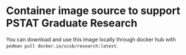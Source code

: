# Container image source to support PSTAT Graduate Research
You can download and use this image locally through docker hub with `podman pull docker.io/ucsb/research:latest`.
